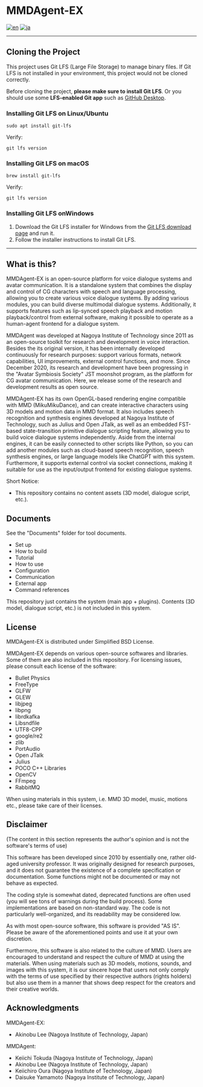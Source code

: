 # MMDAgent-EX

[![en](https://img.shields.io/badge/lang-en-red.svg)](README.md)
[![ja](https://img.shields.io/badge/lang-ja-blue.svg)](README.ja.md)

---

## Cloning the Project

This project uses Git LFS (Large File Storage) to manage binary files. If Git LFS is not installed in your environment, this project would not be cloned correctly.

Before cloning the project, **please make sure to install Git LFS**. Or you should use some **LFS-enabled Git app** such as [GitHub Desktop](https://desktop.github.com/).

### Installing Git LFS on Linux/Ubuntu

```shell
sudo apt install git-lfs
```

Verify:

```shell
git lfs version
```

### Installing Git LFS on macOS

```shell
brew install git-lfs
```

Verify:

```shell
git lfs version
```

###  Installing Git LFS onWindows

1. Download the Git LFS installer for Windows from the [Git LFS download page](https://git-lfs.github.com/) and run it.
2. Follow the installer instructions to install Git LFS.

---

## What is this?

MMDAgent-EX is an open-source platform for voice dialogue systems and avatar communication. It is a standalone system that combines the display and control of CG characters with speech and language processing, allowing you to create various voice dialogue systems. By adding various modules, you can build diverse multimodal dialogue systems. Additionally, it supports features such as lip-synced speech playback and motion playback/control from external software, making it possible to operate as a human-agent frontend for a dialogue system.

MMDAgent was developed at Nagoya Institute of Technology since 2011 as an open-source toolkit for research and development in voice interaction.  Besides the its original version, it has been internally developed continuously for research purposes: support various formats, network capabilities, UI improvements, external control functions, and more.  Since December 2020, its research and development have been progressing in the "Avatar Symbiosis Society" JST moonshot program, as the platform for CG avatar communication. Here, we release some of the research and development results as open source.

MMDAgent-EX has its own OpenGL-based rendering engine compatible with MMD (MikuMikuDance), and can create interactive characters using 3D models and motion data in MMD format. It also includes speech recognition and synthesis engines developed at Nagoya Institute of Technology, such as Julius and Open JTalk, as well as an embedded FST-based state-transition primitive dialogue scripting feature, allowing you to build voice dialogue systems independently. Aside from the internal engines, it can be easily connected to other scripts like Python, so you can add another modules such as cloud-based speech recognition, speech synthesis engines, or large language models like ChatGPT with this system. Furthermore, it supports external control via socket connections, making it suitable for use as the input/output frontend for existing dialogue systems.

Short Notice:

- This repository contains no content assets (3D model, dialogue script, etc.).


## Documents

See the "Documents" folder for tool documents.

- Set up
- How to build
- Tutorial
- How to use
- Configuration
- Communication
- External app
- Command references

This repository just contains the system (main app + plugins).  Contents (3D model, dialogue script, etc.) is not included in this system.

## License

MMDAgent-EX is distributed under Simplified BSD License.

MMDAgent-EX depends on various open-source softwares and libraries. Some of them are also included in this repository.  For licensing issues, please consult each license of the software:

- Bullet Physics
- FreeType
- GLFW
- GLEW
- libjpeg
- libpng
- librdkafka
- Libsndfile
- UTF8-CPP
- google/re2
- zlib
- PortAudio
- Open JTalk
- Julius
- POCO C++ Libraries
- OpenCV
- FFmpeg
- RabbitMQ

When using materials in this system, i.e. MMD 3D model, music, motions etc., please take care of their licenses.

## Disclaimer

(The content in this section represents the author's opinion and is not the software's terms of use)

This software has been developed since 2010 by essentially one, rather old-aged university professor. It was originally designed for research purposes, and it does not guarantee the existence of a complete specification or documentation. Some functions might not be documented or may not behave as expected.

The coding style is somewhat dated, deprecated functions are often used (you will see tons of warnings during the build process). Some implementations are based on non-standard way.  The code is not particularly well-organized, and its readability may be considered low.

As with most open-source software, this software is provided "AS IS". Please be aware of the aforementioned points and use it at your own discretion.

Furthermore, this software is also related to the culture of MMD. Users are encouraged to understand and respect the culture of MMD at using the materials. When using materials such as 3D models, motions, sounds, and images with this system, it is our sincere hope that users not only comply with the terms of use specified by their respective authors (rights holders) but also use them in a manner that shows deep respect for the creators and their creative worlds.

## Acknowledgments

MMDAgent-EX:

- Akinobu Lee (Nagoya Institute of Technology, Japan)

MMDAgent:

- Keiichi Tokuda (Nagoya Institute of Technology, Japan)
- Akinobu Lee (Nagoya Institute of Technology, Japan)
- Keiichiro Oura (Nagoya Institute of Technology, Japan)
- Daisuke Yamamoto (Nagoya Institute of Technology, Japan)

